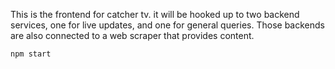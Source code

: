 This is the frontend for catcher tv.
it will be hooked up to two backend services, one for live updates, and one for general queries.
Those backends are also connected to a web scraper that provides content.

`npm start`